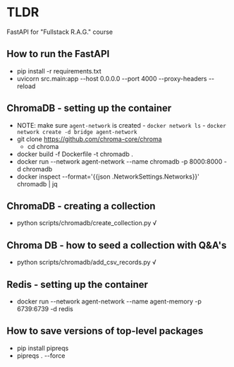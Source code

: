 # TLDR

FastAPI for "Fullstack R.A.G." course

## How to run the FastAPI

- pip install -r requirements.txt
- uvicorn src.main:app --host 0.0.0.0 --port 4000 --proxy-headers --reload

## ChromaDB - setting up the container

- NOTE: make sure `agent-network` is created
      - `docker network ls`
      - `docker network create -d bridge agent-network`
- git clone https://github.com/chroma-core/chroma
    - cd chroma
- docker build -f Dockerfile -t chromadb .
- docker run --network agent-network --name chromadb -p 8000:8000 -d chromadb
- docker inspect --format='{{json .NetworkSettings.Networks}}' chromadb | jq

## ChromaDB - creating a collection

- python scripts/chromadb/create_collection.py √

## Chroma DB - how to seed a collection with Q&A's

- python scripts/chromadb/add_csv_records.py √

## Redis - setting up the container

- docker run --network agent-network --name agent-memory -p 6739:6739 -d redis

## How to save versions of top-level packages

- pip install pipreqs
- pipreqs . --force
